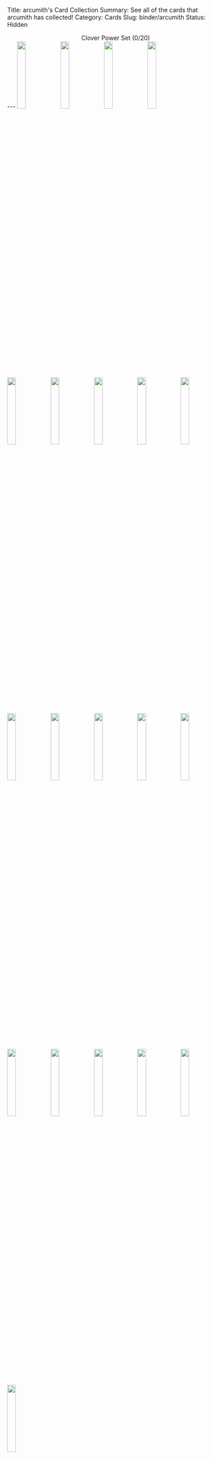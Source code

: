 Title: arcumith's Card Collection
Summary: See all of the cards that arcumith has collected!
Category: Cards
Slug: binder/arcumith
Status: Hidden

<center>Clover Power Set (0/20)</center>
---
<img src='/images/cards/back-small.png' width='20%'><img src='/images/cards/back-small.png' width='20%'><img src='/images/cards/back-small.png' width='20%'><img src='/images/cards/back-small.png' width='20%'><img src='/images/cards/back-small.png' width='20%'><img src='/images/cards/back-small.png' width='20%'><img src='/images/cards/back-small.png' width='20%'><img src='/images/cards/back-small.png' width='20%'><img src='/images/cards/back-small.png' width='20%'><img src='/images/cards/back-small.png' width='20%'><img src='/images/cards/back-small.png' width='20%'><img src='/images/cards/back-small.png' width='20%'><img src='/images/cards/back-small.png' width='20%'><img src='/images/cards/back-small.png' width='20%'><img src='/images/cards/back-small.png' width='20%'><img src='/images/cards/back-small.png' width='20%'><img src='/images/cards/back-small.png' width='20%'><img src='/images/cards/back-small.png' width='20%'><img src='/images/cards/back-small.png' width='20%'><img src='/images/cards/back-small.png' width='20%'><center>Radish Riot Set (0/20)</center>
---
<img src='/images/cards/back-small.png' width='20%'><img src='/images/cards/back-small.png' width='20%'><img src='/images/cards/back-small.png' width='20%'><img src='/images/cards/back-small.png' width='20%'><img src='/images/cards/back-small.png' width='20%'><img src='/images/cards/back-small.png' width='20%'><img src='/images/cards/back-small.png' width='20%'><img src='/images/cards/back-small.png' width='20%'><img src='/images/cards/back-small.png' width='20%'><img src='/images/cards/back-small.png' width='20%'><img src='/images/cards/back-small.png' width='20%'><img src='/images/cards/back-small.png' width='20%'><img src='/images/cards/back-small.png' width='20%'><img src='/images/cards/back-small.png' width='20%'><img src='/images/cards/back-small.png' width='20%'><img src='/images/cards/back-small.png' width='20%'><img src='/images/cards/back-small.png' width='20%'><img src='/images/cards/back-small.png' width='20%'><img src='/images/cards/back-small.png' width='20%'><img src='/images/cards/back-small.png' width='20%'><center>Solar Song Set (1/20)</center>
---
<img src='/images/cards/back-small.png' width='20%'><img src='/images/cards/back-small.png' width='20%'><img src='/images/cards/back-small.png' width='20%'><img src='/images/cards/back-small.png' width='20%'><img src='/images/cards/back-small.png' width='20%'><img src='/images/cards/back-small.png' width='20%'><img src='/images/cards/back-small.png' width='20%'><img src='/images/cards/back-small.png' width='20%'><img src='/images/cards/back-small.png' width='20%'><img src='/images/cards/back-small.png' width='20%'><img src='/images/cards/back-small.png' width='20%'><img src='/images/cards/back-small.png' width='20%'><img src='/images/cards/back-small.png' width='20%'><img src='/images/cards/back-small.png' width='20%'><img src='/images/cards/back-small.png' width='20%'><img src='/images/cards/back-small.png' width='20%'><img src='/images/cards/back-small.png' width='20%'><img src='/images/cards/back-small.png' width='20%'><img src='/images/cards/back-small.png' width='20%'><img src='/images/cards/back-small.png' width='20%'><span title='1 Card'><a href='/card/165499308025/'><img src='/images/cards/165499308025-small.png' width='20%'></a></span>
---
<center><h2>Event Cards (0)</h2></center>
---
<center></center>